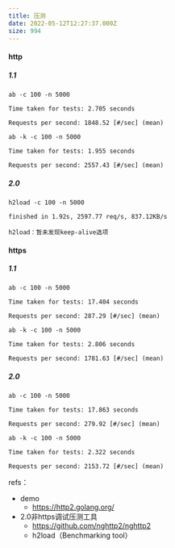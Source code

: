 ```yaml
---
title: 压测
date: 2022-05-12T12:27:37.000Z
size: 994
---
```

#### http

##### 1.1

```shell
ab -c 100 -n 5000

Time taken for tests: 2.705 seconds

Requests per second: 1848.52 [#/sec] (mean)

ab -k -c 100 -n 5000

Time taken for tests: 1.955 seconds

Requests per second: 2557.43 [#/sec] (mean)
```

##### 2.0

```shell
h2load -c 100 -n 5000

finished in 1.92s, 2597.77 req/s, 837.12KB/s

h2load：暂未发现keep-alive选项
```

#### https

##### 1.1

```shell
ab -c 100 -n 5000

Time taken for tests: 17.404 seconds

Requests per second: 287.29 [#/sec] (mean)

ab -k -c 100 -n 5000

Time taken for tests: 2.806 seconds

Requests per second: 1781.63 [#/sec] (mean)
```

##### 2.0

```shell
ab -c 100 -n 5000

Time taken for tests: 17.863 seconds

Requests per second: 279.92 [#/sec] (mean)

ab -k -c 100 -n 5000

Time taken for tests: 2.322 seconds

Requests per second: 2153.72 [#/sec] (mean)
```



refs：

- demo
  - https://http2.golang.org/
- 2.0非https调试压测工具
  - https://github.com/nghttp2/nghttp2
  - h2load（Benchmarking tool）

